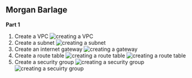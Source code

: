 ## Morgan Barlage

**Part 1**
1. Create a VPC
![creating a VPC](createVPC.png)
2. Create a subnet 
![creating a subnet](createsubnet.png)
3. Create an internet gateway
![creating a gateway](creategateway.png)
4. Create a route table 
![creating a route table](createroute1.png)
![creating a route table](createroute2.png)
5. Create a security group 
![creating a security group](createsg1.png)
![creating a secuirty group](createsg2.png)
